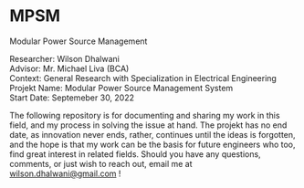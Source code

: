 # MPSM
Modular Power Source Management 

Researcher: Wilson Dhalwani <br />
Advisor: Mr. Michael Liva (BCA) <br />
Context: General Research with Specialization in Electrical Engineering <br />
Projekt Name: Modular Power Source Management System <br />
Start Date: Septemeber 30, 2022 <br />

The following repository is for documenting and sharing my work in this field, and my process in solving the issue at hand. The projekt has no end date, as innovation never ends, rather, continues until the ideas is forgotten, and the hope is that my work can be the basis for future engineers who too, find great interest in related fields. Should you have any questions, comments, or just wish to reach out, email me at wilson.dhalwani@gmail.com !
